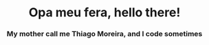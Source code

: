 <h1 align="center">Opa meu fera, hello there!</h1>
<h3 align="center">My mother call me Thiago Moreira, and I code sometimes</h3>

<p src="./img/lnkdn" align="center" class="LI-profile-badge"  data-version="v1" data-size="large" data-locale="en_US" data-type="horizontal" data-theme="dark" data-vanity="erick-giffoni"><a class="LI-simple-link" href='https://www.linkedin.com/in/engthm/</a></p>

- 🔭 I’m currently working on []()

- 🌱 Learning more about **React, React Native, JS, HTML and CSS**

- 👯 If I can help you **I will**

- 💬 Wanna know something? ask **anything**

- 📫 Reach me in **thm.profissional@gmail.com**

<h3 align="left">Connect with me:</h3>
<p align="left">
<a href="https://www.linkedin.com/in/engthm/" target="blank"><img align="center" src="https://cdn.jsdelivr.net/npm/simple-icons@3.0.1/icons/linkedin.svg" alt="erick-giffoni" height="30" width="40" /></a>
</p>

<h3 align="left">Languages and Tools:</h3>
<p align="left"> <a href="https://firebase.google.com/" target="_blank"> <img src="https://www.vectorlogo.zone/logos/firebase/firebase-icon.svg" alt="firebase" width="40" height="40"/> </a> <a href="https://cloud.google.com" target="_blank"> <img src="https://www.vectorlogo.zone/logos/google_cloud/google_cloud-icon.svg" alt="gcp" width="40" height="40"/> </a> <a href="https://reactjs.org/" target="_blank"> <img src="https://previews.123rf.com/images/niyazz/niyazz1309/niyazz130900131/22045962-letters-and-symbols-in-fire-letter-c-.jpg" alt="react" width="40" height="40"/> </a> <a href="https://reactnative.dev/" target="_blank"> <img src="https://reactnative.dev/img/header_logo.svg" alt="reactnative" width="40" height="40"/> </a>

<hr>

<img src="https://github-readme-stats.vercel.app/api/top-langs?username=feurrado&show_icons=true&locale=en&layout=compact" alt="erick-giffoni" />

![Feurrado's github stats](https://github-readme-stats.vercel.app/api?username=Feurrado&show_icons=true&theme=tokyonight)


